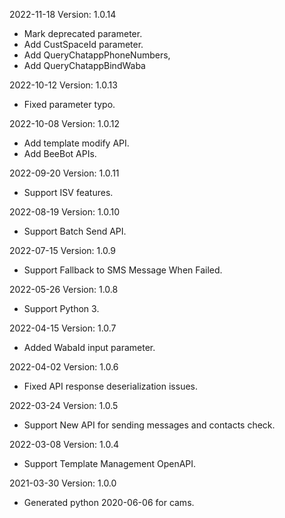 2022-11-18 Version: 1.0.14
- Mark deprecated parameter.
- Add CustSpaceId parameter.
- Add QueryChatappPhoneNumbers,
- Add QueryChatappBindWaba

2022-10-12 Version: 1.0.13
- Fixed parameter typo.

2022-10-08 Version: 1.0.12
- Add template modify API.
- Add BeeBot APIs.

2022-09-20 Version: 1.0.11
- Support ISV features.

2022-08-19 Version: 1.0.10
- Support Batch Send API.

2022-07-15 Version: 1.0.9
- Support Fallback to SMS Message When Failed.

2022-05-26 Version: 1.0.8
- Support Python 3.

2022-04-15 Version: 1.0.7
- Added WabaId input parameter.

2022-04-02 Version: 1.0.6
- Fixed API response deserialization issues.

2022-03-24 Version: 1.0.5
- Support New API for sending messages and contacts check.

2022-03-08 Version: 1.0.4
- Support Template Management OpenAPI.

2021-03-30 Version: 1.0.0
- Generated python 2020-06-06 for cams.

